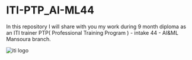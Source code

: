 # ITI-PTP_AI-ML44
In this repository I will share with you my work during 9 month diploma as an ITI trainer PTP( Professional Training Program ) - intake 44 - AI&amp;ML Mansoura branch.

![iti logo](https://images.wuzzuf-data.net/files/training_programs/providers/information-technology-institute-(iti)-v2.png) 


